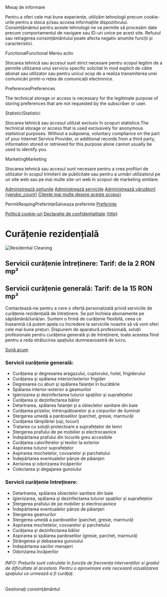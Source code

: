 Mesaj de informare

Pentru a oferi cele mai bune experiențe, utilizăm tehnologii precum cookie-urile pentru a stoca și/sau accesa informațiile dispozitivului. Consimțământul pentru aceste tehnologii ne va permite să procesăm date precum comportamentul de navigare sau ID-uri unice pe acest site. Refuzul sau retragerea consimțământului poate afecta negativ anumite funcții și caracteristici.

FunctionalFunctional
Mereu activ

Stocarea tehnică sau accesul sunt strict necesare pentru scopul legitim de a permite utilizarea unui serviciu specific solicitat în mod explicit de către abonat sau utilizator sau pentru unicul scop de a realiza transmiterea unei comunicări printr-o rețea de comunicații electronice.

PreferencesPreferences

The technical storage or access is necessary for the legitimate purpose of storing preferences that are not requested by the subscriber or user.

StatisticiStatistici

Stocarea tehnică sau accesul utilizat exclusiv în scopuri statistice.The technical storage or access that is used exclusively for anonymous statistical purposes. Without a subpoena, voluntary compliance on the part of your Internet Service Provider, or additional records from a third party, information stored or retrieved for this purpose alone cannot usually be used to identify you.

MarketingMarketing

Stocarea tehnică sau accesul sunt necesare pentru a crea profiluri de utilizator în scopul trimiterii de publicitate sau pentru a urmări utilizatorul pe un site web sau pe mai multe site-uri web în scopuri de marketing similare.

[Administrează opțiunile](https://mastercleansibiu.ro/politica-cookie-uri-ue/#cmplz-manage-consent-container) [Administrează serviciile](https://mastercleansibiu.ro/politica-cookie-uri-ue/#cmplz-cookies-overview) [Administrează vânzătorii {vendor\_count}](https://mastercleansibiu.ro/politica-cookie-uri-ue/#cmplz-tcf-wrapper) [Citește mai multe despre aceste scopuri](https://cookiedatabase.org/tcf/purposes/)

PermitRespingPreferințeSalveaza preferinte [Preferințe](https://mastercleansibiu.ro/politica-cookie-uri-ue/#cmplz-manage-consent-container)

[Politică cookie-uri](https://mastercleansibiu.ro/politica-cookie-uri-ue/) [Declarație de confidențialitate](https://mastercleansibiu.ro/privacy-policy/) [{title}](https://mastercleansibiu.ro/curatenie-rezidentiala/#)

# Curățenie rezidențială

![Residential Cleaning](https://mastercleansibiu.ro/wp-content/uploads/2025/03/curatenie-rezidentiala-sibiu.webp)

## Servicii curățenie întreținere:   Tarif: de la 2 RON mp²

## Servicii curățenie generală:   Tarif: de la 15 RON mp²

Contactează-ne pentru a cere o ofertă personalizată privid serviciile de curățenie rezidențială de întreținere. Se pot închieia abonamente pe săptămână/lună/an. Suntem o firmă de curățenie flexibilă, ceea ce înseamnă că putem apela cu încredere la serviciile noastre să vă vom oferi cele mai bune prețuri. Dispunem de aparatură profesională, soluții profesionale pentru curățenia generală și de întreținere, toate acestea fiind pentru a reda strălucirea spațiului dumneavoastră de lucru.

[Sună acum](tel:+40720315885)

### Servicii curățenie generală:

- Curățarea și degresarea aragazului, cuptorului, hotel, frigiderului
- Curățarea și spălarea interior/exterior frigider
- Degresarea cu aburi și spălarea faianței în bucătărie
- Spălarea interior-exterior a geamurilor
- Igienizarea și dezinfectarea tuturor spațiilor și suprafețelor
- Curățarea și dezinfectarea băilor
- Detartrarea, spălarea faianței și a obiectelor sanitare din baie
- Curățarea prizelor, întrerupătoarelor și a corpurilor de iluminat
- Stergerea umedă a pardoselilor (parchet, gresie, marmură)
- Curățarea tâmplăriei (uși, tocuri)
- Tratarea cu soluții protectoare a suprafețelor de lemn
- Stergerea prafului de pe mobilier și electrocasnice
- Îndepărtarea prafului din locurile greu accesibile
- Curățarea caloriferelor și tevilor la exterior
- Aspirarea tuturor suprafețelor
- Aspirarea mochetelor, covoarelor și parchetului
- Îndepărtarea eventualelor pânze de păianjen
- Aerisirea și odorizarea încăperilor
- Colectarea și degajarea gunoiului

### Servicii curățenie întreținere:

- Detartrarea, spălarea obiectelor sanitare din baie
- Igienizarea, spălarea și dezinfectarea tuturor spațiilor și suprafețelor
- Stergerea prafului de pe mobilier și electrocasnice
- Îndepărtarea eventualelor pânze de păianjen
- Stergerea geamurilor
- Stergerea umedă a pardoselilor (parchet, gresie, marmură)
- Aspirarea mochetelor, covoarelor și parchetului
- Curățarea și dezinfectarea băilor
- Aspirarea și spălarea pardoselilor (gresie, parchet, marmură)
- Strângerea și debasarea gunoiului
- Îndepărtarea sacilor menajeri
- Odorizarea încăperilor

###### INFO: Prețurile sunt calculate în funcție de frecvența intervențiilor si gradul de dificultate al acestora. Pentru o aproximare este necesară vizualizarea spațiului ce urmează a fi curățaț.

Gestionați consimțământul
